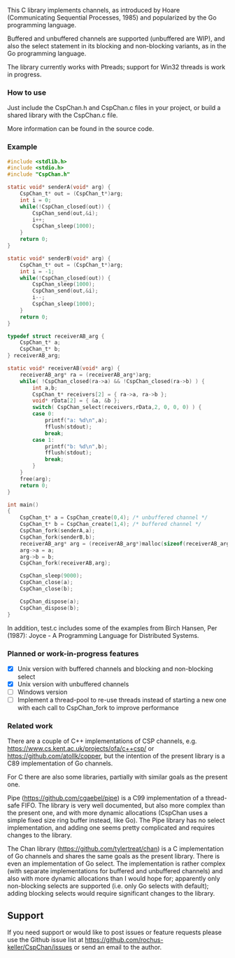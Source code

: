 This C library implements channels, as introduced by Hoare (Communicating Sequential Processes, 1985) and popularized by the Go programming language.

Buffered and unbuffered channels are supported (unbuffered are WIP), and also the select statement in its blocking and non-blocking variants, as in the Go programming language. 

The library currently works with Ptreads; support for Win32 threads is work in progress.

### How to use

Just include the CspChan.h and CspChan.c files in your project, or build a shared library with the CspChan.c file. 

More information can be found in the source code.

### Example

```c
#include <stdlib.h>
#include <stdio.h>
#include "CspChan.h"

static void* senderA(void* arg) {
    CspChan_t* out = (CspChan_t*)arg;
    int i = 0;
    while(!CspChan_closed(out)) {
        CspChan_send(out,&i);
        i++;
        CspChan_sleep(1000);
    }
    return 0;
}

static void* senderB(void* arg) {
    CspChan_t* out = (CspChan_t*)arg;
    int i = -1;
    while(!CspChan_closed(out)) {
        CspChan_sleep(1000);
        CspChan_send(out,&i);
        i--;
        CspChan_sleep(1000);
    }
    return 0;
}

typedef struct receiverAB_arg {
    CspChan_t* a;
    CspChan_t* b;
} receiverAB_arg;

static void* receiverAB(void* arg) {
    receiverAB_arg* ra = (receiverAB_arg*)arg;
    while( !CspChan_closed(ra->a) && !CspChan_closed(ra->b) ) {
        int a,b;
        CspChan_t* receivers[2] = { ra->a, ra->b };
        void* rData[2] = { &a, &b };
        switch( CspChan_select(receivers,rData,2, 0, 0, 0) ) {
        case 0:
            printf("a: %d\n",a);
            fflush(stdout);
            break;
        case 1:
            printf("b: %d\n",b);
            fflush(stdout);
            break;
        }
    }
    free(arg);
    return 0;
}

int main()
{
    CspChan_t* a = CspChan_create(0,4); /* unbuffered channel */
    CspChan_t* b = CspChan_create(1,4); /* buffered channel */
    CspChan_fork(senderA,a);
    CspChan_fork(senderB,b);
    receiverAB_arg* arg = (receiverAB_arg*)malloc(sizeof(receiverAB_arg));
    arg->a = a;
    arg->b = b;
    CspChan_fork(receiverAB,arg);

    CspChan_sleep(9000);
    CspChan_close(a);
    CspChan_close(b);

    CspChan_dispose(a);
    CspChan_dispose(b);
}
```

In addition, test.c includes some of the examples from Birch Hansen, Per (1987): Joyce - A Programming Language for Distributed Systems. 


### Planned or work-in-progress features

- [x] Unix version with buffered channels and blocking and non-blocking select
- [x] Unix version with unbuffered channels
- [ ] Windows version
- [ ] Implement a thread-pool to re-use threads instead of starting a new one with each call to CspChan_fork to improve performance

### Related work

There are a couple of C++ implementations of CSP channels, e.g. https://www.cs.kent.ac.uk/projects/ofa/c++csp/ or https://github.com/atollk/copper, but the intention of the present library is a C89 implementation of Go channels.

For C there are also some libraries, partially with similar goals as the present one.

Pipe (https://github.com/cgaebel/pipe) is a C99 implementation of a thread-safe FIFO. The library is very well documented, but also more complex than the present one, and with more dynamic allocations (CspChan uses a simple fixed size ring buffer instead, like Go). The Pipe library has no select implementation, and adding one seems pretty complicated and requires changes to the library.

The Chan library (https://github.com/tylertreat/chan) is a C implementation of Go channels and shares the same goals as the present library. There is even an implementation of Go select. The implementation is rather complex (with separate implementations for buffered and unbuffered channels) and also with more dynamic allocations than I would hope for; apparently only non-blocking selects are supported (i.e. only Go selects with default); adding blocking selects would require significant changes to the library.


## Support

If you need support or would like to post issues or feature requests please use the Github issue list at https://github.com/rochus-keller/CspChan/issues or send an email to the author.

